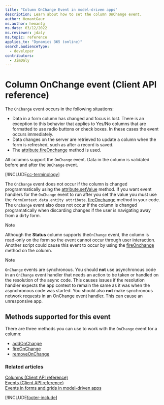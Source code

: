 ```yaml
---
title: "Column OnChange Event in model-driven apps"
description: Learn about how to set the column OnChange event.
author: HemantGaur
ms.author: hemantg
ms.date: 03/12/2022
ms.reviewer: jdaly
ms.topic: reference
applies_to: "Dynamics 365 (online)"
search.audienceType: 
  - developer
contributors:
  - JimDaly
---
```


# Column OnChange event (Client API reference)

The `OnChange` event occurs in the following situations:

- Data in a form column has changed and focus is lost. There is an exception to this behavior that applies to Yes/No columns that are formatted to use radio buttons or check boxes. In these cases the event occurs immediately.
- Data changes on the server are retrieved to update a column when the form is refreshed, such as after a record is saved.
- The [attribute.fireOnchange](../attributes/fireOnChange.md) method is used.

All columns support the `OnChange` event. Data in the column is validated before and after the `OnChange` event.

[!INCLUDE[cc-terminology](../../../../data-platform/includes/cc-terminology.md)]

The `OnChange` event does not occur if the column is changed programmatically using the [attribute.setValue](../attributes/setValue.md) method. If you want event handlers for the `OnChange` event to run after you set the value you must use the `formContext.data.entity attribute.`[fireOnchange](../attributes/fireOnChange.md) method in your code. The `OnChange` event also does not occur if the column is changed programatically when discarding changes if the user is navigating away from a dirty form.

> [!NOTE]
> Although the **Status** column supports the`OnChange` event, the column is read-only on the form so the event cannot occur through user interaction. Another script could cause this event to occur by using the [fireOnchange](../attributes/fireOnChange.md) method on the column.

> [!NOTE]
> `OnChange` events are synchronous. You should **not** use asynchronous code in an `OnChange` event handler that needs an action to be taken or handled on the resolution of the async code. This causes issues if the resolution handler expects the app context to remain the same as it was when the asynchronous code was started. You should also **not** make synchronous network requests in an OnChange event handler. This can cause an unresponsive app.

## Methods supported for this event

There are three methods you can use to work with the `OnChange` event for a column:

- [addOnChange](../attributes/addOnChange.md)
- [fireOnChange](../attributes/fireOnChange.md)
- [removeOnChange](../attributes/removeOnChange.md)

### Related articles

[Columns (Client API reference)](../attributes.md)   
[Events (Client API reference)](../events.md)   
[Events in forms and grids in model-driven apps](../../events-forms-grids.md)

[!INCLUDE[footer-include](../../../../../includes/footer-banner.md)]
